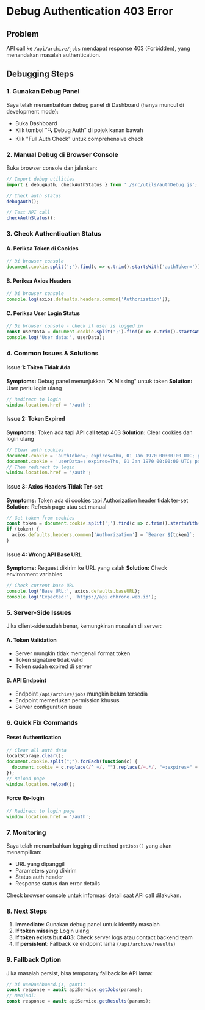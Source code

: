 # Debug Authentication 403 Error

## Problem
API call ke `/api/archive/jobs` mendapat response 403 (Forbidden), yang menandakan masalah authentication.

## Debugging Steps

### 1. Gunakan Debug Panel
Saya telah menambahkan debug panel di Dashboard (hanya muncul di development mode):
- Buka Dashboard
- Klik tombol "🔍 Debug Auth" di pojok kanan bawah
- Klik "Full Auth Check" untuk comprehensive check

### 2. Manual Debug di Browser Console

Buka browser console dan jalankan:

```javascript
// Import debug utilities
import { debugAuth, checkAuthStatus } from './src/utils/authDebug.js';

// Check auth status
debugAuth();

// Test API call
checkAuthStatus();
```

### 3. Check Authentication Status

#### A. Periksa Token di Cookies
```javascript
// Di browser console
document.cookie.split(';').find(c => c.trim().startsWith('authToken='))
```

#### B. Periksa Axios Headers
```javascript
// Di browser console
console.log(axios.defaults.headers.common['Authorization']);
```

#### C. Periksa User Login Status
```javascript
// Di browser console - check if user is logged in
const userData = document.cookie.split(';').find(c => c.trim().startsWith('userData='));
console.log('User data:', userData);
```

### 4. Common Issues & Solutions

#### Issue 1: Token Tidak Ada
**Symptoms:** Debug panel menunjukkan "❌ Missing" untuk token
**Solution:** User perlu login ulang
```javascript
// Redirect to login
window.location.href = '/auth';
```

#### Issue 2: Token Expired
**Symptoms:** Token ada tapi API call tetap 403
**Solution:** Clear cookies dan login ulang
```javascript
// Clear auth cookies
document.cookie = 'authToken=; expires=Thu, 01 Jan 1970 00:00:00 UTC; path=/;';
document.cookie = 'userData=; expires=Thu, 01 Jan 1970 00:00:00 UTC; path=/;';
// Then redirect to login
window.location.href = '/auth';
```

#### Issue 3: Axios Headers Tidak Ter-set
**Symptoms:** Token ada di cookies tapi Authorization header tidak ter-set
**Solution:** Refresh page atau set manual
```javascript
// Get token from cookies
const token = document.cookie.split(';').find(c => c.trim().startsWith('authToken='))?.split('=')[1];
if (token) {
  axios.defaults.headers.common['Authorization'] = `Bearer ${token}`;
}
```

#### Issue 4: Wrong API Base URL
**Symptoms:** Request dikirim ke URL yang salah
**Solution:** Check environment variables
```javascript
// Check current base URL
console.log('Base URL:', axios.defaults.baseURL);
console.log('Expected:', 'https://api.chhrone.web.id');
```

### 5. Server-Side Issues

Jika client-side sudah benar, kemungkinan masalah di server:

#### A. Token Validation
- Server mungkin tidak mengenali format token
- Token signature tidak valid
- Token sudah expired di server

#### B. API Endpoint
- Endpoint `/api/archive/jobs` mungkin belum tersedia
- Endpoint memerlukan permission khusus
- Server configuration issue

### 6. Quick Fix Commands

#### Reset Authentication
```javascript
// Clear all auth data
localStorage.clear();
document.cookie.split(";").forEach(function(c) { 
  document.cookie = c.replace(/^ +/, "").replace(/=.*/, "=;expires=" + new Date().toUTCString() + ";path=/"); 
});
// Reload page
window.location.reload();
```

#### Force Re-login
```javascript
// Redirect to login page
window.location.href = '/auth';
```

### 7. Monitoring

Saya telah menambahkan logging di method `getJobs()` yang akan menampilkan:
- URL yang dipanggil
- Parameters yang dikirim
- Status auth header
- Response status dan error details

Check browser console untuk informasi detail saat API call dilakukan.

### 8. Next Steps

1. **Immediate**: Gunakan debug panel untuk identify masalah
2. **If token missing**: Login ulang
3. **If token exists but 403**: Check server logs atau contact backend team
4. **If persistent**: Fallback ke endpoint lama (`/api/archive/results`)

### 9. Fallback Option

Jika masalah persist, bisa temporary fallback ke API lama:

```javascript
// Di useDashboard.js, ganti:
const response = await apiService.getJobs(params);
// Menjadi:
const response = await apiService.getResults(params);
```
